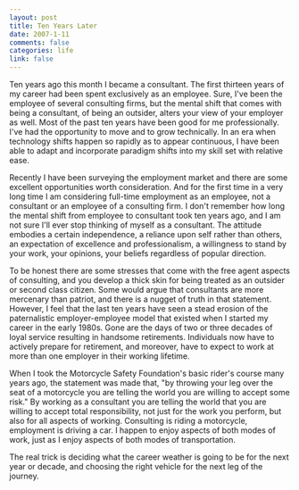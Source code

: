 ```yaml
--- 
layout: post
title: Ten Years Later
date: 2007-1-11
comments: false
categories: life
link: false
---
```

Ten years ago this month I became a consultant. The first thirteen years of my career had been spent exclusively as an employee. Sure, I've been the employee of several consulting firms, but the mental shift that comes with being a consultant, of being an outsider, alters your view of your employer as well. Most of the past ten years have been good for me professionally. I've had the opportunity to move and to grow technically. In an era when technology shifts happen so rapidly as to appear continuous, I have been able to adapt and incorporate paradigm shifts into my skill set with relative ease.

Recently I have been surveying the employment market and there are some excellent opportunities worth consideration. And for the first time in a very long time I am considering full-time employment as an employee, not a consultant or an employee of a consulting firm. I don't remember how long the mental shift from employee to consultant took ten years ago, and I am not sure I'll ever stop thinking of myself as a consultant. The attitude embodies a certain independence, a reliance upon self rather than others, an expectation of excellence and professionalism, a willingness to stand by your work, your opinions, your beliefs regardless of popular direction.

To be honest there are some stresses that come with the free agent aspects of consulting, and you develop a thick skin for being treated as an outsider or second class citizen. Some would argue that consultants are more mercenary than patriot, and there is a nugget of truth in that statement. However, I feel that the last ten years have seen a stead erosion of the paternalistic employer-employee model that existed when I started my career in the early 1980s. Gone are the days of two or three decades of loyal service resulting in handsome retirements. Individuals now have to actively prepare for retirement, and moreover, have to expect to work at more than one employer in their working lifetime.

When I took the Motorcycle Safety Foundation's basic rider's course many years ago, the statement was made that, "by throwing your leg over the seat of a motorcycle you are telling the world you are willing to accept some risk." By working as a consultant you are telling the world that you are willing to accept total responsibility, not just for the work you perform, but also for all aspects of working. Consulting is riding a motorcycle, employment is driving a car. I happen to enjoy aspects of both modes of work, just as I enjoy aspects of both modes of transportation.

The real trick is deciding what the career weather is going to be for the next year or decade, and choosing the right vehicle for the next leg of the journey.
